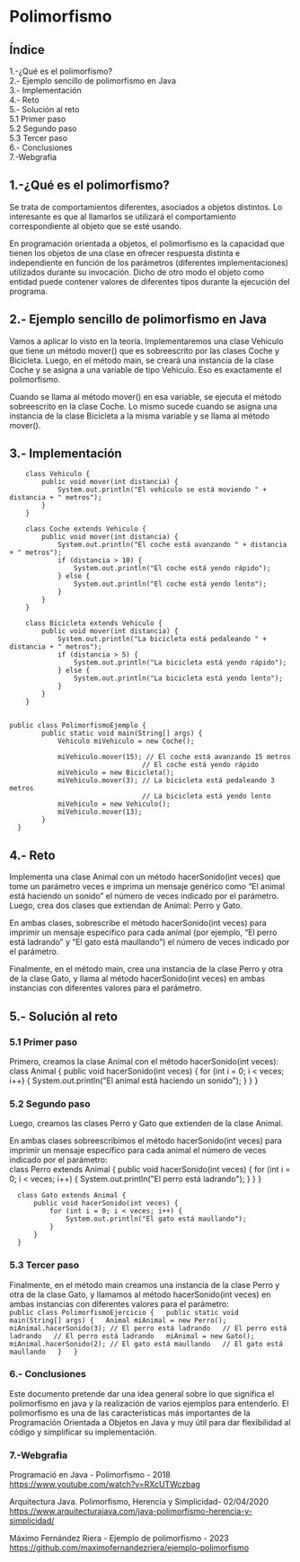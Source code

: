# Polimorfismo

## Índice
1.-¿Qué es el polimorfismo?  
2.- Ejemplo sencillo de polimorfismo en Java  
3.- Implementación  
4.- Reto  
5.- Solución al reto  
5.1 Primer paso  
5.2 Segundo paso  
5.3 Tercer paso  
6.- Conclusiones  
7.-Webgrafia  

## 1.-¿Qué es el polimorfismo?  
Se trata de comportamientos diferentes, asociados a objetos distintos. Lo interesante es que al llamarlos se utilizará el comportamiento correspondiente al objeto que se esté usando.  
  
En programación orientada a objetos, el polimorfismo es la capacidad que tienen los objetos de una clase en ofrecer respuesta distinta e independiente en función de los parámetros (diferentes implementaciones) utilizados durante su invocación. Dicho de otro modo el objeto como entidad puede contener valores de diferentes tipos durante la ejecución del programa.  

## 2.- Ejemplo sencillo de polimorfismo en Java  
Vamos a aplicar lo visto en la teoría. Implementaremos una clase Vehiculo que tiene un método mover() que es sobreescrito por las clases Coche y Bicicleta. Luego, en el método main, se creará una instancia de la clase Coche y se asigna a una variable de tipo Vehiculo. Eso es exactamente el polimorfismo.   
  
Cuando se llama al método mover() en esa variable, se ejecuta el método sobreescrito en la clase Coche. Lo mismo sucede cuando se asigna una instancia de la clase Bicicleta a la misma variable y se llama al método mover().  

## 3.- Implementación  
        class Vehiculo {
            public void mover(int distancia) {
                System.out.println("El vehículo se está moviendo " + distancia + " metros");
            }
        }

        class Coche extends Vehiculo {
            public void mover(int distancia) {
                System.out.println("El coche está avanzando " + distancia + " metros");
                if (distancia > 10) {
                    System.out.println("El coche está yendo rápido");
                } else {
                    System.out.println("El coche está yendo lento");
                }
            }
        }

        class Bicicleta extends Vehiculo {
            public void mover(int distancia) {
                System.out.println("La bicicleta está pedaleando " + distancia + " metros");
                if (distancia > 5) {
                    System.out.println("La bicicleta está yendo rápido");
                } else {
                    System.out.println("La bicicleta está yendo lento");
                }
            }
        }

              
    public class PolimorfismoEjemplo {
            public static void main(String[] args) {
                Vehiculo miVehiculo = new Coche();

                miVehiculo.mover(15); // El coche está avanzando 15 metros
                                     // El coche está yendo rápido
                miVehiculo = new Bicicleta();
                miVehiculo.mover(3); // La bicicleta está pedaleando 3 metros
                                     // La bicicleta está yendo lento
                miVehiculo = new Vehiculo();
                miVehiculo.mover(13);
            }
      }

## 4.- Reto
Implementa una clase Animal con un método hacerSonido(int veces) que tome un parámetro veces e imprima un mensaje genérico como “El animal está haciendo un sonido” el número de veces indicado por el parámetro. Luego, crea dos clases que extiendan de Animal: Perro y Gato.  
  
En ambas clases, sobrescribe el método hacerSonido(int veces) para imprimir un mensaje específico para cada animal (por ejemplo, “El perro está ladrando” y “El gato está maullando”) el número de veces indicado por el parámetro.  

Finalmente, en el método main, crea una instancia de la clase Perro y otra de la clase Gato, y llama al método hacerSonido(int veces) en ambas instancias con diferentes valores para el parámetro.  

## 5.- Solución al reto  
### 5.1 Primer paso
Primero, creamos la clase Animal con el método hacerSonido(int veces):  
    class Animal {
        public void hacerSonido(int veces) {
            for (int i = 0; i < veces; i++) {
                System.out.println("El animal está haciendo un sonido");
            }
        }
    }

### 5.2 Segundo paso  
Luego, creamos las clases Perro y Gato que extienden de la clase Animal. 
  
En ambas clases sobreescribimos el método hacerSonido(int veces) para imprimir un mensaje específico para cada animal el número de veces indicado por el parámetro:  
      class Perro extends Animal {
          public void hacerSonido(int veces) {
              for (int i = 0; i < veces; i++) {
                  System.out.println("El perro está ladrando");
              }
          }
      }

      class Gato extends Animal {
          public void hacerSonido(int veces) {
              for (int i = 0; i < veces; i++) {
                  System.out.println("El gato está maullando");
              }
          }
      }
 
### 5.3 Tercer paso
Finalmente, en el método main creamos una instancia de la clase Perro y otra de la clase Gato, y llamamos al método hacerSonido(int veces) en ambas instancias con diferentes valores para el parámetro:  
        ``` public class PolimorfismoEjercicio {  
          public static void main(String[] args) {  
              Animal miAnimal = new Perro();  
              miAnimal.hacerSonido(3); // El perro está ladrando  
                                       // El perro está ladrando  
                                       // El perro está ladrando  
              miAnimal = new Gato();  
              miAnimal.hacerSonido(2); // El gato está maullando  
                                       // El gato está maullando  
          }  
      } ```    

### 6.- Conclusiones  
Este documento pretende dar una idea general sobre lo que significa el polimorfismo en java y la realización de varios ejemplos para entenderlo. El polimorfismo es una de las características más importantes de la Programación Orientada a Objetos en Java y muy útil para dar flexibilidad al código y simplificar su implementación.  


### 7.-Webgrafia  
Programació en Java - Polimorfismo - 2018  
https://www.youtube.com/watch?v=RXcUTWczbag  
  
Arquitectura Java. Polimorfismo, Herencia y Simplicidad- 02/04/2020  
https://www.arquitecturajava.com/java-polimorfismo-herencia-y-simplicidad/  
  
Máximo Fernández Riera - Ejemplo de polimorfismo - 2023  
https://github.com/maximofernandezriera/ejemplo-polimorfismo  





